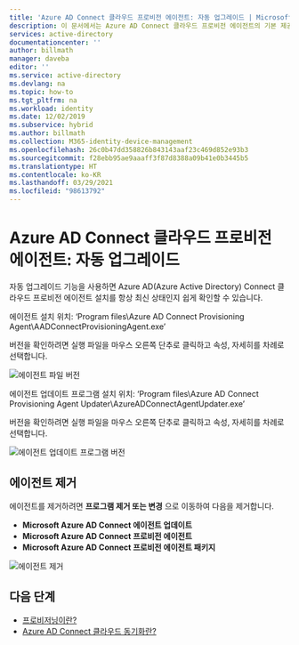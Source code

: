```yaml
---
title: 'Azure AD Connect 클라우드 프로비전 에이전트: 자동 업그레이드 | Microsoft Docs'
description: 이 문서에서는 Azure AD Connect 클라우드 프로비전 에이전트의 기본 제공 자동 업그레이드 기능을 설명합니다.
services: active-directory
documentationcenter: ''
author: billmath
manager: daveba
editor: ''
ms.service: active-directory
ms.devlang: na
ms.topic: how-to
ms.tgt_pltfrm: na
ms.workload: identity
ms.date: 12/02/2019
ms.subservice: hybrid
ms.author: billmath
ms.collection: M365-identity-device-management
ms.openlocfilehash: 26c0b47dd358826b843143aaf23c469d852e93b3
ms.sourcegitcommit: f28ebb95ae9aaaff3f87d8388a09b41e0b3445b5
ms.translationtype: HT
ms.contentlocale: ko-KR
ms.lasthandoff: 03/29/2021
ms.locfileid: "98613792"
---
```

# <a name="azure-ad-connect-cloud-provisioning-agent-automatic-upgrade"></a>Azure AD Connect 클라우드 프로비전 에이전트: 자동 업그레이드

자동 업그레이드 기능을 사용하면 Azure AD(Azure Active Directory) Connect 클라우드 프로비전 에이전트 설치를 항상 최신 상태인지 쉽게 확인할 수 있습니다.

에이전트 설치 위치: ‘Program files\Azure AD Connect Provisioning Agent\AADConnectProvisioningAgent.exe’

버전을 확인하려면 실행 파일을 마우스 오른쪽 단추로 클릭하고 속성, 자세히를 차례로 선택합니다.

![에이전트 파일 버전](media/how-to-automatic-upgrade/agent-1.png)

에이전트 업데이트 프로그램 설치 위치: ‘Program files\Azure AD Connect Provisioning Agent Updater\AzureADConnectAgentUpdater.exe’

버전을 확인하려면 실행 파일을 마우스 오른쪽 단추로 클릭하고 속성, 자세히를 차례로 선택합니다.

![에이전트 업데이트 프로그램 버전](media/how-to-automatic-upgrade/agent-2.png)

## <a name="uninstall-the-agent"></a>에이전트 제거
에이전트를 제거하려면 **프로그램 제거 또는 변경** 으로 이동하여 다음을 제거합니다.

- **Microsoft Azure AD Connect 에이전트 업데이트**
- **Microsoft Azure AD Connect 프로비전 에이전트**
- **Microsoft Azure AD Connect 프로비전 에이전트 패키지**

![에이전트 제거](media/how-to-automatic-upgrade/agent-3.png)

## <a name="next-steps"></a>다음 단계 

- [프로비저닝이란?](what-is-provisioning.md)
- [Azure AD Connect 클라우드 동기화란?](what-is-cloud-sync.md)


